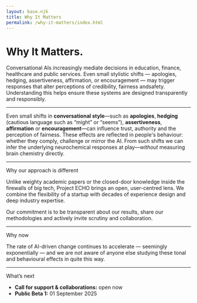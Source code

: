 ```yaml
---
layout: base.njk
title: Why It Matters
permalink: /why-it-matters/index.html
---
```


<div class="col span-12">
  <h1>Why It Matters.</h1>
  <p class="lede">Conversational AIs increasingly mediate decisions in education, finance, healthcare and public services. Even small stylistic shifts — apologies, hedging, assertiveness, affirmation, or encouragement — may trigger responses that alter perceptions of credibility, fairness andsafety. Understanding this helps ensure these systems are designed transparently and responsibly.</p>
  <hr class="rule">
</div>

<div class="col span-12">
  <p>Even small shifts in <strong>conversational style</strong>—such as <strong>apologies</strong>, <strong>hedging</strong> (cautious language such as “might” or “seems”), <strong>assertiveness</strong>, <strong>affirmation</strong> or <strong>encouragement</strong>—can influence trust, authority and the perception of fairness. These effects are reflected in people's behaviour: whether they comply, challenge or mirror the AI. From such shifts we can infer the underlying neurochemical responses at play—<em>without</em> measuring brain chemistry directly.</p>
</div>

<div class="col span-12"><hr class="rule"></div>

<div class="col span-12">
  <div class="kicker">Why our approach is different</div>
  <p>Unlike weighty academic papers or the closed-door knowledge inside the firewalls of big tech, Project ECHO brings an open, user-centred lens. We combine the flexibility of a startup with decades of experience design and deep industry expertise.  </p>
  <p>Our commitment is to be transparent about our results, share our methodologies and actively invite scrutiny and collaboration.</p>
</div>

<div class="col span-12"><hr class="rule"></div>

<div class="col span-12">
  <div class="kicker">Why now</div>
  <p>The rate of AI-driven change continues to accelerate — seemingly exponentially — and we are not aware of anyone else studying these tonal and behavioural effects in quite this way.</p>
</div>
<div class="col span-12"><hr class="rule"></div>
<div class="col span-12">
  <div class="kicker">What’s next</div>
  <ul>
	<li><strong>Call for support & collaborations:</strong> open now</li>
	<li><strong>Public Beta 1:</strong> 01 September 2025</li>
  </ul>
</div>